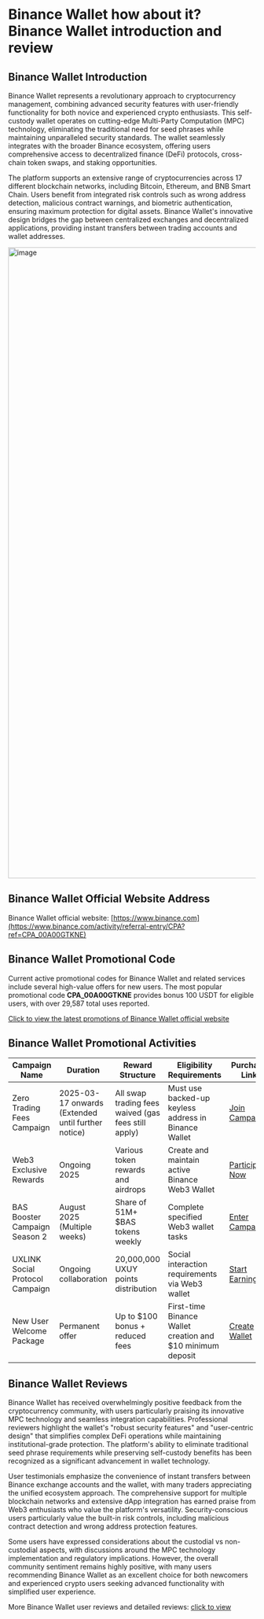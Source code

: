 # Binance Wallet how about it? Binance Wallet introduction and review

## Binance Wallet Introduction

Binance Wallet represents a revolutionary approach to cryptocurrency management, combining advanced security features with user-friendly functionality for both novice and experienced crypto enthusiasts. This self-custody wallet operates on cutting-edge Multi-Party Computation (MPC) technology, eliminating the traditional need for seed phrases while maintaining unparalleled security standards. The wallet seamlessly integrates with the broader Binance ecosystem, offering users comprehensive access to decentralized finance (DeFi) protocols, cross-chain token swaps, and staking opportunities.

The platform supports an extensive range of cryptocurrencies across 17 different blockchain networks, including Bitcoin, Ethereum, and BNB Smart Chain. Users benefit from integrated risk controls such as wrong address detection, malicious contract warnings, and biometric authentication, ensuring maximum protection for digital assets. Binance Wallet's innovative design bridges the gap between centralized exchanges and decentralized applications, providing instant transfers between trading accounts and wallet addresses.

<img width="2890" height="1284" alt="image" src="https://github.com/user-attachments/assets/237bfa2e-92b1-4603-8d1d-be05546255be" />

## Binance Wallet Official Website Address

Binance Wallet official website: [https://www.binance.com](https://www.binance.com/activity/referral-entry/CPA?ref=CPA_00A00GTKNE)

## Binance Wallet Promotional Code

Current active promotional codes for Binance Wallet and related services include several high-value offers for new users. The most popular promotional code **CPA_00A00GTKNE** provides bonus 100 USDT for eligible users, with over 29,587 total uses reported. 

[Click to view the latest promotions of Binance Wallet official website](https://www.binance.com/activity/referral-entry/CPA?ref=CPA_00A00GTKNE)

## Binance Wallet Promotional Activities

| Campaign Name | Duration | Reward Structure | Eligibility Requirements | Purchase Link |
|---------------|----------|------------------|-------------------------|---------------|
| Zero Trading Fees Campaign | 2025-03-17 onwards (Extended until further notice) | All swap trading fees waived (gas fees still apply) | Must use backed-up keyless address in Binance Wallet | [Join Campaign](https://www.binance.com/activity/referral-entry/CPA?ref=CPA_00A00GTKNE) |
| Web3 Exclusive Rewards | Ongoing 2025 | Various token rewards and airdrops | Create and maintain active Binance Web3 Wallet | [Participate Now](https://www.binance.com/activity/referral-entry/CPA?ref=CPA_00A00GTKNE) |
| BAS Booster Campaign Season 2 | August 2025 (Multiple weeks) | Share of 51M+ $BAS tokens weekly | Complete specified Web3 wallet tasks | [Enter Campaign](https://www.binance.com/activity/referral-entry/CPA?ref=CPA_00A00GTKNE) |
| UXLINK Social Protocol Campaign | Ongoing collaboration | 20,000,000 UXUY points distribution | Social interaction requirements via Web3 wallet | [Start Earning](https://www.binance.com/activity/referral-entry/CPA?ref=CPA_00A00GTKNE) |
| New User Welcome Package | Permanent offer | Up to $100 bonus + reduced fees | First-time Binance Wallet creation and $10 minimum deposit | [Create Wallet](https://www.binance.com/activity/referral-entry/CPA?ref=CPA_00A00GTKNE) |

## Binance Wallet Reviews

Binance Wallet has received overwhelmingly positive feedback from the cryptocurrency community, with users particularly praising its innovative MPC technology and seamless integration capabilities. Professional reviewers highlight the wallet's "robust security features" and "user-centric design" that simplifies complex DeFi operations while maintaining institutional-grade protection. The platform's ability to eliminate traditional seed phrase requirements while preserving self-custody benefits has been recognized as a significant advancement in wallet technology.

User testimonials emphasize the convenience of instant transfers between Binance exchange accounts and the wallet, with many traders appreciating the unified ecosystem approach. The comprehensive support for multiple blockchain networks and extensive dApp integration has earned praise from Web3 enthusiasts who value the platform's versatility. Security-conscious users particularly value the built-in risk controls, including malicious contract detection and wrong address protection features.

Some users have expressed considerations about the custodial vs non-custodial aspects, with discussions around the MPC technology implementation and regulatory implications. However, the overall community sentiment remains highly positive, with many users recommending Binance Wallet as an excellent choice for both newcomers and experienced crypto users seeking advanced functionality with simplified user experience.

More Binance Wallet user reviews and detailed reviews: [click to view](https://www.binance.com/activity/referral-entry/CPA?ref=CPA_00A00GTKNE)
